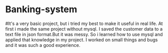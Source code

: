# Banking-system
#It's a very basic project, but i tried my best to make it useful in real life.
At first i made the same project without mysql. I saved the customer data to a text file in json format.But it was messy. So i learned how to use mysql and applied that knowledge in my project. 
I worked on small things and bugs and it was such a good experience.
